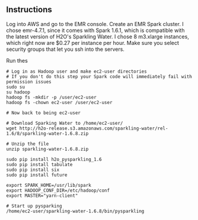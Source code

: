 ## Instructions

Log into AWS and go to the EMR console. Create an EMR Spark cluster. I chose emr-4.7.1, since it comes with Spark 1.6.1, which is compatible with the latest version of H2O's Sparkling Water. I chose 8 m3.xlarge instances, which right now are $0.27 per instance per hour. Make sure you select security groups that let you ssh into the servers. 

Run thes
	
	# Log in as Hadoop user and make ec2-user directories
	# If you don't do this step your Spark code will immediately fail with permission issues
	sudo su
	su hadoop
	hadoop fs -mkdir -p /user/ec2-user
	hadoop fs -chown ec2-user /user/ec2-user
	
	# Now back to being ec2-user
	
	# Download Sparking Water to /home/ec2-user/
	wget http://h2o-release.s3.amazonaws.com/sparkling-water/rel-1.6/8/sparkling-water-1.6.8.zip
	
	# Unzip the file
	unzip sparkling-water-1.6.8.zip
	
	sudo pip install h2o_pysparkling_1.6
	sudo pip install tabulate
	sudo pip install six
	sudo pip install future
	
	export SPARK_HOME=/usr/lib/spark
	export HADOOP_CONF_DIR=/etc/hadoop/conf
	export MASTER="yarn-client"
	
	# Start up pysparking
	/home/ec2-user/sparkling-water-1.6.8/bin/pysparkling